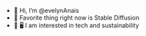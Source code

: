 - 👋  Hi, I’m @evelynAnais 
- :white_heart: Favorite thing right now is Stable Diffusion 
- 🌱 🖥  I am interested in tech and sustainability

<!---
evelynAnais/evelynAnais is a ✨ special ✨ repository because its `README.md` (this file) appears on your GitHub profile.
You can click the Preview link to take a look at your changes.
--->
